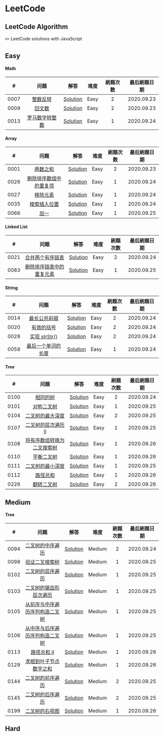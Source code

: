 LeetCode
========

## LeetCode Algorithm

✏️  LeetCode solutions with JavaScript

## Easy

#### Math

| # | 问题 | 解答 | 难度 | 刷题次数 | 最后刷题日期 |
|:---:| :-----: | :--------: | :----------: | :---: | :--------: |
|0007|[整数反转](https://leetcode-cn.com/problems/reverse-integer/) | [Solution](./easy/math/【0007】整数反转.js)|Easy| 2 | 2020.09.23 |
|0009|[回文数](https://leetcode-cn.com/problems/palindrome-number/) | [Solution](./easy/math/【0009】回文数.js)|Easy| 2 | 2020.09.23 |
|0013|[罗马数字转整数](https://leetcode-cn.com/problems/roman-to-integer/) | [Solution](./easy/math/【0013】罗马数字转整数.js)|Easy| 1 | 2020.09.24 |

#### Array

| # | 问题 | 解答 | 难度 | 刷题次数 | 最后刷题日期 |
|:---:| :-----: | :--------: | :----------: | :---: | :--------: |
|0001|[两数之和](https://leetcode-cn.com/problems/two-sum/) | [Solution](./easy/array/【0001】两数之和.js)|Easy| 2 | 2020.09.23 |
|0026|[删除排序数组中的重复项](https://leetcode-cn.com/problems/remove-duplicates-from-sorted-array/) | [Solution](./easy/array/【0026】删除排序数组中的重复项.js)|Easy| 1 | 2020.09.24 |
|0027|[移除元素](https://leetcode-cn.com/problems/remove-element/) | [Solution](./easy/array/【0027】移除元素.js)|Easy| 1 | 2020.09.24 |
|0035|[搜索插入位置](https://leetcode-cn.com/problems/search-insert-position/) | [Solution](./easy/array/【0035】搜索插入位置.js)|Easy| 1 | 2020.09.24 |
|0066|[加一](https://leetcode-cn.com/problems/plus-one/) | [Solution](./easy/array/【0066】加一.js)|Easy| 1 | 2020.09.25 |

#### Linked List

| # | 问题 | 解答 | 难度 | 刷题次数 | 最后刷题日期 |
|:---:| :-----: | :--------: | :----------: | :---: | :--------: |
|0021|[合并两个有序链表](https://leetcode-cn.com/problems/merge-two-sorted-lists/) | [Solution](./easy/linked-list/【0021】合并两个有序链表.js)|Easy| 2 | 2020.09.24 |
|0083|[删除排序链表中的重复元素](https://leetcode-cn.com/problems/remove-duplicates-from-sorted-list/) | [Solution](./easy/linked-list/【0083】删除排序链表中的重复元素.js)|Easy| 1 | 2020.09.25 |

#### String

| # | 问题 | 解答 | 难度 | 刷题次数 | 最后刷题日期 |
|:---:| :-----: | :--------: | :----------: | :---: | :--------: |
|0014|[最长公共前缀](https://leetcode-cn.com/problems/longest-common-prefix/) | [Solution](./easy/string/【0014】最长公共前缀.js)|Easy| 2 | 2020.09.24 |
|0020|[有效的括号](https://leetcode-cn.com/problems/valid-parentheses/) | [Solution](./easy/string/【0020】有效的括号.js)|Easy| 2 | 2020.09.24 |
|0028|[实现 strStr()](https://leetcode-cn.com/problems/implement-strstr/) | [Solution](./easy/string/【0028】实现_str_str.js)|Easy| 2 | 2020.09.24 |
|0058|[最后一个单词的长度](https://leetcode-cn.com/problems/length-of-last-word/) | [Solution](./easy/string/【0058】最后一个单词的长度.js)|Easy| 1 | 2020.09.24 |

#### Tree

| # | 问题 | 解答 | 难度 | 刷题次数 | 最后刷题日期 |
|:---:| :-----: | :--------: | :----------: | :---: | :--------: |
|0100|[相同的树](https://leetcode-cn.com/problems/same-tree/) | [Solution](./easy/tree/【0100】相同的树.js)|Easy| 2 | 2020.09.24 |
|0101|[对称二叉树](https://leetcode-cn.com/problems/symmetric-tree/) | [Solution](./easy/tree/【0101】对称二叉树.js)|Easy| 1 | 2020.09.25 |
|0104|[二叉树的最大深度](https://leetcode-cn.com/problems/maximum-depth-of-binary-tree/) | [Solution](./easy/tree/【0104】二叉树的最大深度.js)|Easy| 2 | 2020.09.25 |
|0107|[二叉树的层次遍历 II](https://leetcode-cn.com/problems/binary-tree-level-order-traversal-ii/) | [Solution](./easy/tree/【0107】二叉树的层次遍历_ii.js)|Easy| 1 | 2020.09.25 |
|0108|[将有序数组转换为二叉搜索树](https://leetcode-cn.com/problems/convert-sorted-array-to-binary-search-tree/) | [Solution](./easy/tree/【0108】将有序数组转换为二叉搜索树.js)|Easy| 1 | 2020.09.26 |
|0110|[平衡二叉树](https://leetcode-cn.com/problems/balanced-binary-tree/) | [Solution](./easy/tree/【0110】平衡二叉树.js)|Easy| 1 | 2020.09.26 |
|0111|[二叉树的最小深度](https://leetcode-cn.com/problems/minimum-depth-of-binary-tree/) | [Solution](./easy/tree/【0111】二叉树的最小深度.js)|Easy| 1 | 2020.09.25 |
|0112|[路径总和](https://leetcode-cn.com/problems/path-sum/) | [Solution](./easy/tree/【0112】路径总和.js)|Easy| 1 | 2020.09.26 |
|0226|[翻转二叉树](https://leetcode-cn.com/problems/invert-binary-tree/) | [Solution](./easy/tree/【0226】翻转二叉树.js)|Easy| 2 | 2020.09.26 |

## Medium

#### Tree

| # | 问题 | 解答 | 难度 | 刷题次数 | 最后刷题日期 |
|:---:| :-----: | :--------: | :----------: | :---: | :--------: |
|0094|[二叉树的中序遍历](https://leetcode-cn.com/problems/binary-tree-inorder-traversal/) | [Solution](./medium/tree/【0094】二叉树的中序遍历.js)|Medium| 2 | 2020.09.24 |
|0098|[验证二叉搜索树](https://leetcode-cn.com/problems/validate-binary-search-tree/) | [Solution](./medium/tree/【0098】验证二叉搜索树.js)|Medium| 1 | 2020.09.25 |
|0102|[二叉树的层序遍历](https://leetcode-cn.com/problems/binary-tree-level-order-traversal/) | [Solution](./medium/tree/【0102】二叉树的层序遍历.js)|Medium| 1 | 2020.09.25 |
|0103|[二叉树的锯齿形层次遍历](https://leetcode-cn.com/problems/binary-tree-zigzag-level-order-traversal/) | [Solution](./medium/tree/【0103】二叉树的锯齿形层次遍历.js)|Medium| 1 | 2020.09.25 |
|0105|[从前序与中序遍历序列构造二叉树](https://leetcode-cn.com/problems/construct-binary-tree-from-preorder-and-inorder-traversal/) | [Solution](./medium/tree/【0105】从前序与中序遍历序列构造二叉树.js)|Medium| 1 | 2020.09.25 |
|0106|[从中序与后序遍历序列构造二叉树](https://leetcode-cn.com/problems/construct-binary-tree-from-inorder-and-postorder-traversal/) | [Solution](./medium/tree/【0106】从中序与后序遍历序列构造二叉树.js)|Medium| 1 | 2020.09.25 |
|0113|[路径总和 II](https://leetcode-cn.com/problems/path-sum-ii/) | [Solution](./medium/tree/【0113】路径总和_ii.js)|Medium| 1 | 2020.09.26 |
|0129|[求根到叶子节点数字之和](https://leetcode-cn.com/problems/sum-root-to-leaf-numbers/) | [Solution](./medium/tree/【0129】求根到叶子节点数字之和.js)|Medium| 1 | 2020.09.26 |
|0144|[二叉树的前序遍历](https://leetcode-cn.com/problems/binary-tree-preorder-traversal/) | [Solution](./medium/tree/【0144】二叉树的前序遍历.js)|Medium| 2 | 2020.09.25 |
|0145|[二叉树的后序遍历](https://leetcode-cn.com/problems/binary-tree-postorder-traversal/) | [Solution](./medium/tree/【0145】二叉树的后序遍历.js)|Medium| 2 | 2020.09.25 |
|0199|[二叉树的右视图](https://leetcode-cn.com/problems/binary-tree-right-side-view/) | [Solution](./medium/tree/【0199】二叉树的右视图.js)|Medium| 1 | 2020.09.26 |

## Hard

